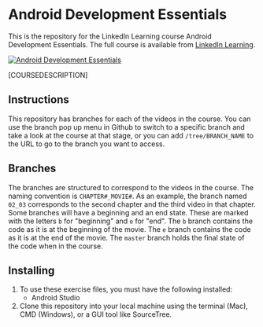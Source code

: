 # Android Development Essentials
This is the repository for the LinkedIn Learning course Android Development Essentials. The full course is available from [LinkedIn Learning](LICOURSEURL).

[![Android Development Essentials](COURSEIMAGE)](LICOURSEURL)

[COURSEDESCRIPTION]

## Instructions
This repository has branches for each of the videos in the course. You can use the branch pop up menu in Github to switch to a specific branch and take a look at the course at that stage, or you can add `/tree/BRANCH_NAME` to the URL to go to the branch you want to access.

## Branches
The branches are structured to correspond to the videos in the course. The naming convention is `CHAPTER#_MOVIE#`. As an example, the branch named `02_03` corresponds to the second chapter and the third video in that chapter. 
Some branches will have a beginning and an end state. These are marked with the letters `b` for "beginning" and `e` for "end". The `b` branch contains the code as it is at the beginning of the movie. The `e` branch contains the code as it is at the end of the movie. The `master` branch holds the final state of the code when in the course.

## Installing
1. To use these exercise files, you must have the following installed:
	- Android Studio
2. Clone this repository into your local machine using the terminal (Mac), CMD (Windows), or a GUI tool like SourceTree.
